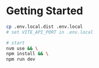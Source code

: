 # Getting Started

```bash
cp .env.local.dist .env.local
# set VITE_API_PORT in .env.local

# start
nvm use && \
npm install && \
npm run dev
```
